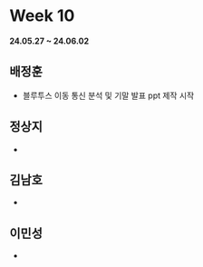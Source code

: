 # Week 10
**24.05.27 ~ 24.06.02**
   
## 배정훈   
*  블루투스 이동 통신 분석 및 기말 발표 ppt 제작 시작   
## 정상지   
*  
## 김남호   
*  
## 이민성   
*  
  

